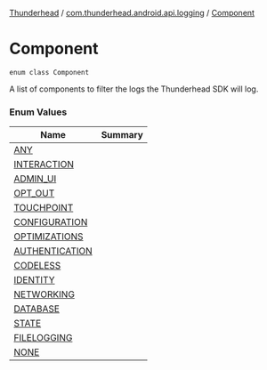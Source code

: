 [Thunderhead](../../index.md) / [com.thunderhead.android.api.logging](../index.md) / [Component](./index.md)

# Component

`enum class Component`

A list of components to filter the logs
the Thunderhead SDK will log.

### Enum Values

| Name | Summary |
|---|---|
| [ANY](-a-n-y.md) |  |
| [INTERACTION](-i-n-t-e-r-a-c-t-i-o-n.md) |  |
| [ADMIN_UI](-a-d-m-i-n_-u-i.md) |  |
| [OPT_OUT](-o-p-t_-o-u-t.md) |  |
| [TOUCHPOINT](-t-o-u-c-h-p-o-i-n-t.md) |  |
| [CONFIGURATION](-c-o-n-f-i-g-u-r-a-t-i-o-n.md) |  |
| [OPTIMIZATIONS](-o-p-t-i-m-i-z-a-t-i-o-n-s.md) |  |
| [AUTHENTICATION](-a-u-t-h-e-n-t-i-c-a-t-i-o-n.md) |  |
| [CODELESS](-c-o-d-e-l-e-s-s.md) |  |
| [IDENTITY](-i-d-e-n-t-i-t-y.md) |  |
| [NETWORKING](-n-e-t-w-o-r-k-i-n-g.md) |  |
| [DATABASE](-d-a-t-a-b-a-s-e.md) |  |
| [STATE](-s-t-a-t-e.md) |  |
| [FILELOGGING](-f-i-l-e-l-o-g-g-i-n-g.md) |  |
| [NONE](-n-o-n-e.md) |  |
